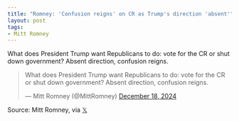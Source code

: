 ```yaml
---
title: "Romney: 'Confusion reigns' on CR as Trump's direction 'absent'"
layout: post
tags:
- Mitt Romney
---
```


What does President Trump want Republicans to do: vote for the CR or shut down government? Absent direction, confusion reigns.

<blockquote class="twitter-tweet"><p lang="en" dir="ltr">What does President Trump want Republicans to do: vote for the CR or shut down government? Absent direction, confusion reigns.</p>&mdash; Mitt Romney (@MittRomney) <a href="https://twitter.com/MittRomney/status/1869440086980624705?ref_src=twsrc%5Etfw">December 18, 2024</a></blockquote> <script async src="https://platform.twitter.com/widgets.js" charset="utf-8"></script>

Source: Mitt Romney, via [𝕏](https://x.com)
